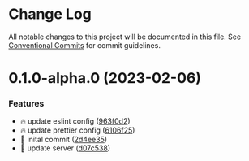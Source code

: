 # Change Log

All notable changes to this project will be documented in this file.
See [Conventional Commits](https://conventionalcommits.org) for commit guidelines.

# 0.1.0-alpha.0 (2023-02-06)


### Features

* :fire: update eslint config ([963f0d2](https://github.com/saikat-samanta/cv-artist/commit/963f0d2f557e3763e7355363ba7665c8b35dbb49))
* :fire: update prettier config ([6106f25](https://github.com/saikat-samanta/cv-artist/commit/6106f25f18bd4f412719cbfab35e4d484ab9bee4))
* :rocket: inital commit ([2d4ee35](https://github.com/saikat-samanta/cv-artist/commit/2d4ee35b74a61b240d59b50e5485ea27546d1b37))
* :rocket: update server ([d07c538](https://github.com/saikat-samanta/cv-artist/commit/d07c538bb07187206aba4337aef3cb0d243a1529))
